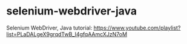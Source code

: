 # selenium-webdriver-java
Selenium WebDriver, Java tutorial: https://www.youtube.com/playlist?list=PLaDALgeX9grqdTwB_I4gfqAAmcXJzN7oM
